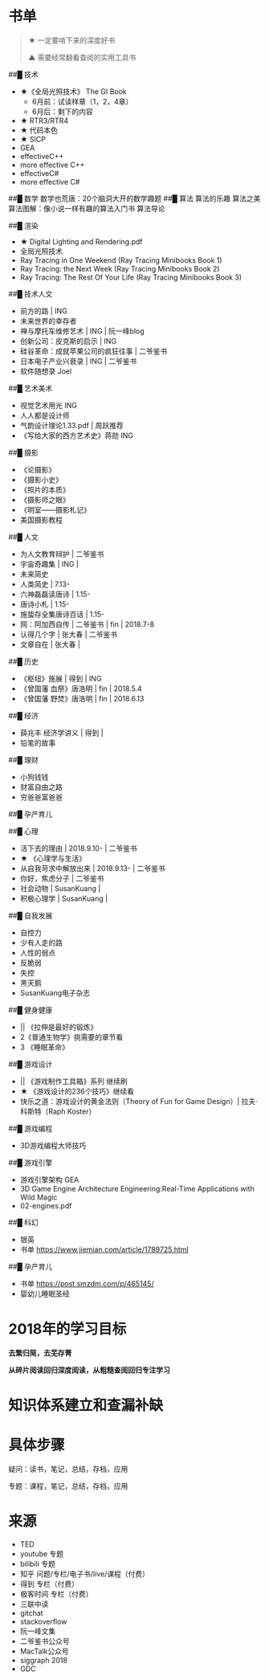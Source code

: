 # 书单

> ★ 一定要啃下来的深度好书
> 
> ▲ 需要经常翻看查阅的实用工具书

##█ 技术
- ★《全局光照技术》 The GI Book
    - 6月前：试读样章（1，2，4章）
    - 6月后：剩下的内容
- ★ RTR3/RTR4
- ★ 代码本色
- ★ SICP
- GEA
- effectiveC++
- more effective C++
- effectiveC#
- more effective C#

##█ 数学
数学也荒唐：20个脑洞大开的数学趣题
##█ 算法
算法的乐趣
算法之美
算法图解：像小说一样有趣的算法入门书
算法导论

##█ 渲染
- ★ Digital Lighting and Rendering.pdf
- 全局光照技术
- Ray Tracing in One Weekend (Ray Tracing Minibooks Book 1)
- Ray Tracing: the Next Week (Ray Tracing Minibooks Book 2)
- Ray Tracing: The Rest Of Your Life (Ray Tracing Minibooks Book 3)

##█ 技术人文
- 前方的路 | ING
- 未来世界的幸存者
- 禅与摩托车维修艺术 | ING | 阮一峰blog
- 创新公司：皮克斯的启示 | ING
- 硅谷革命：成就苹果公司的疯狂往事 | 二爷鉴书
- 日本电子产业兴衰录 | ING | 二爷鉴书
- 软件随想录 Joel

##█ 艺术美术
- 视觉艺术用光 ING
- 人人都是设计师
- 气韵设计理论1.33.pdf | 周跃推荐
- 《写给大家的西方艺术史》蒋勋 ING

##█ 摄影
- 《论摄影》
- 《摄影小史》
- 《照片的本质》
- 《摄影师之眼》
- 《明室——摄影札记》
- 美国摄影教程

##█ 人文
- 为人文教育辩护 | 二爷鉴书
- 宇宙奇趣集 | ING | 
- 未来简史
- 人类简史 | 7.13-
- 六神磊磊读唐诗 | 1.15-
- 唐诗小札 | 1.15-
- 施蛰存全集唐诗百话 | 1.15-
- 网：阿加西自传 | 二爷鉴书 | fin | 2018.7-8
- 认得几个字 | 张大春 | 二爷鉴书
- 文章自在 | 张大春 |


##█ 历史
- 《枢纽》施展 | 得到 | ING
- 《曾国藩 血祭》唐浩明 | fin | 2018.5.4
- 《曾国藩 野焚》唐浩明 | fin | 2018.6.13

##█ 经济
- 薛兆丰 经济学讲义 | 得到 |
- 铅笔的故事

##█ 理财
- 小狗钱钱
- 财富自由之路
- 穷爸爸富爸爸

##█ 孕产育儿


##█ 心理
- 活下去的理由 | 2018.9.10-  | 二爷鉴书
- ★ 《心理学与生活》
- 从自我苛求中解放出来 | 2018.9.13-  | 二爷鉴书
- 你好，焦虑分子 | 二爷鉴书
- 社会动物 | SusanKuang | 
- 积极心理学 | SusanKuang | 

##█ 自我发展
- 自控力
- 少有人走的路
- 人性的弱点
- 反脆弱
- 失控
- 黑天鹅
- SusanKuang电子杂志

##█ 健身健康
- || 《拉伸是最好的锻炼》
- 2《普通生物学》挑需要的章节看
- 3 《睡眠革命》

##█ 游戏设计
- || 《游戏制作工具箱》系列 继续刷
- ★ 《游戏设计的236个技巧》继续看
- 快乐之道：游戏设计的黄金法则（Theory of Fun for Game Design）| 拉夫·科斯特（Raph Koster）

##█ 游戏编程
- 3D游戏编程大师技巧
  
##█ 游戏引擎
- 游戏引擎架构 GEA
- 3D Game Engine Architecture Engineering:Real-Time Applications with Wild Magic
- 02-engines.pdf
  

##█ 科幻
- 银英
- 书单
https://www.jiemian.com/article/1789725.html

##█ 孕产育儿
- 书单
https://post.smzdm.com/p/465145/
- 婴幼儿睡眠圣经

# 2018年的学习目标

**去繁归简，去芜存菁**

**从碎片阅读回归深度阅读，从粗糙查阅回归专注学习**

# 知识体系建立和查漏补缺

# 具体步骤
疑问：读书，笔记，总结，存档，应用

专题：课程，笔记，总结，存档，应用

# 来源
- TED
- youtube 专题
- bilibili 专题
- 知乎 问题/专栏/电子书/live/课程（付费）
- 得到 专栏（付费）
- 极客时间 专栏（付费）
- 三联中读
- gitchat
- stackoverflow
- 阮一峰文集
- 二爷鉴书公众号
- MacTalk公众号
- siggraph 2018
- GDC
